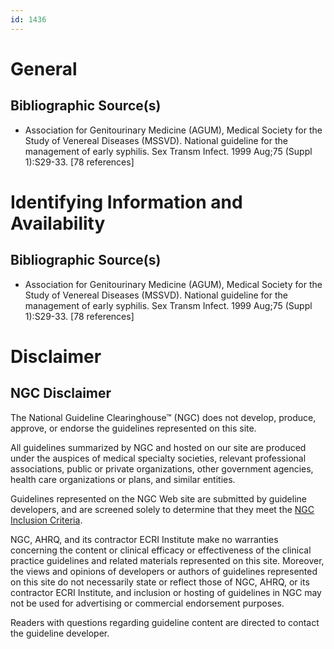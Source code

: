 ```yaml
---
id: 1436
---
```


# General

## Bibliographic Source(s)

- Association for Genitourinary Medicine (AGUM), Medical Society for the Study of Venereal Diseases (MSSVD). National guideline for the management of early syphilis. Sex Transm Infect. 1999 Aug;75 (Suppl 1):S29-33. [78 references]

# Identifying Information and Availability

## Bibliographic Source(s)

- Association for Genitourinary Medicine (AGUM), Medical Society for the Study of Venereal Diseases (MSSVD). National guideline for the management of early syphilis. Sex Transm Infect. 1999 Aug;75 (Suppl 1):S29-33. [78 references]

# Disclaimer

## NGC Disclaimer

The National Guideline Clearinghouse™ (NGC) does not develop, produce, approve, or endorse the guidelines represented on this site.

All guidelines summarized by NGC and hosted on our site are produced under the auspices of medical specialty societies, relevant professional associations, public or private organizations, other government agencies, health care organizations or plans, and similar entities.

Guidelines represented on the NGC Web site are submitted by guideline developers, and are screened solely to determine that they meet the [NGC Inclusion Criteria](/help-and-about/summaries/inclusion-criteria).

NGC, AHRQ, and its contractor ECRI Institute make no warranties concerning the content or clinical efficacy or effectiveness of the clinical practice guidelines and related materials represented on this site. Moreover, the views and opinions of developers or authors of guidelines represented on this site do not necessarily state or reflect those of NGC, AHRQ, or its contractor ECRI Institute, and inclusion or hosting of guidelines in NGC may not be used for advertising or commercial endorsement purposes.

Readers with questions regarding guideline content are directed to contact the guideline developer.

